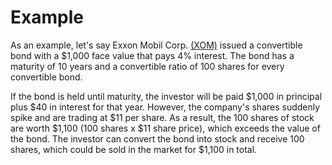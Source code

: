 # Example

As an example, let's say Exxon Mobil Corp. [(XOM)](https://www.investopedia.com/markets/quote?tvwidgetsymbol=xom) issued a convertible bond with a $1,000 face value that pays 4% interest. The bond has a maturity of 10 years and a convertible ratio of 100 shares for every convertible bond.

If the bond is held until maturity, the investor will be paid $1,000 in principal plus $40 in interest for that year. However, the company's shares suddenly spike and are trading at $11 per share. As a result, the 100 shares of stock are worth $1,100 (100 shares x $11 share price), which exceeds the value of the bond. The investor can convert the bond into stock and receive 100 shares, which could be sold in the market for $1,100 in total.
